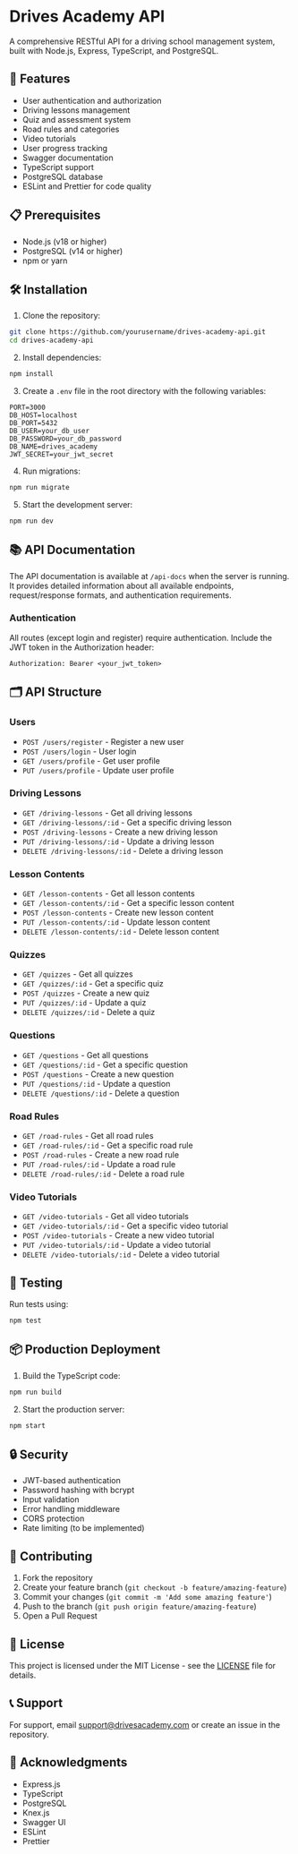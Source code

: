 # Drives Academy API

A comprehensive RESTful API for a driving school management system, built with Node.js, Express, TypeScript, and PostgreSQL.

## 🚀 Features

- User authentication and authorization
- Driving lessons management
- Quiz and assessment system
- Road rules and categories
- Video tutorials
- User progress tracking
- Swagger documentation
- TypeScript support
- PostgreSQL database
- ESLint and Prettier for code quality

## 📋 Prerequisites

- Node.js (v18 or higher)
- PostgreSQL (v14 or higher)
- npm or yarn

## 🛠️ Installation

1. Clone the repository:
```bash
git clone https://github.com/yourusername/drives-academy-api.git
cd drives-academy-api
```

2. Install dependencies:
```bash
npm install
```

3. Create a `.env` file in the root directory with the following variables:
```env
PORT=3000
DB_HOST=localhost
DB_PORT=5432
DB_USER=your_db_user
DB_PASSWORD=your_db_password
DB_NAME=drives_academy
JWT_SECRET=your_jwt_secret
```

4. Run migrations:
```bash
npm run migrate
```

5. Start the development server:
```bash
npm run dev
```

## 📚 API Documentation

The API documentation is available at `/api-docs` when the server is running. It provides detailed information about all available endpoints, request/response formats, and authentication requirements.

### Authentication

All routes (except login and register) require authentication. Include the JWT token in the Authorization header:

```
Authorization: Bearer <your_jwt_token>
```

## 🗂️ API Structure

### Users
- `POST /users/register` - Register a new user
- `POST /users/login` - User login
- `GET /users/profile` - Get user profile
- `PUT /users/profile` - Update user profile

### Driving Lessons
- `GET /driving-lessons` - Get all driving lessons
- `GET /driving-lessons/:id` - Get a specific driving lesson
- `POST /driving-lessons` - Create a new driving lesson
- `PUT /driving-lessons/:id` - Update a driving lesson
- `DELETE /driving-lessons/:id` - Delete a driving lesson

### Lesson Contents
- `GET /lesson-contents` - Get all lesson contents
- `GET /lesson-contents/:id` - Get a specific lesson content
- `POST /lesson-contents` - Create new lesson content
- `PUT /lesson-contents/:id` - Update lesson content
- `DELETE /lesson-contents/:id` - Delete lesson content

### Quizzes
- `GET /quizzes` - Get all quizzes
- `GET /quizzes/:id` - Get a specific quiz
- `POST /quizzes` - Create a new quiz
- `PUT /quizzes/:id` - Update a quiz
- `DELETE /quizzes/:id` - Delete a quiz

### Questions
- `GET /questions` - Get all questions
- `GET /questions/:id` - Get a specific question
- `POST /questions` - Create a new question
- `PUT /questions/:id` - Update a question
- `DELETE /questions/:id` - Delete a question

### Road Rules
- `GET /road-rules` - Get all road rules
- `GET /road-rules/:id` - Get a specific road rule
- `POST /road-rules` - Create a new road rule
- `PUT /road-rules/:id` - Update a road rule
- `DELETE /road-rules/:id` - Delete a road rule

### Video Tutorials
- `GET /video-tutorials` - Get all video tutorials
- `GET /video-tutorials/:id` - Get a specific video tutorial
- `POST /video-tutorials` - Create a new video tutorial
- `PUT /video-tutorials/:id` - Update a video tutorial
- `DELETE /video-tutorials/:id` - Delete a video tutorial

## 🧪 Testing

Run tests using:
```bash
npm test
```

## 📦 Production Deployment

1. Build the TypeScript code:
```bash
npm run build
```

2. Start the production server:
```bash
npm start
```

## 🔒 Security

- JWT-based authentication
- Password hashing with bcrypt
- Input validation
- Error handling middleware
- CORS protection
- Rate limiting (to be implemented)

## 🤝 Contributing

1. Fork the repository
2. Create your feature branch (`git checkout -b feature/amazing-feature`)
3. Commit your changes (`git commit -m 'Add some amazing feature'`)
4. Push to the branch (`git push origin feature/amazing-feature`)
5. Open a Pull Request

## 📝 License

This project is licensed under the MIT License - see the [LICENSE](LICENSE) file for details.

## 📞 Support

For support, email support@drivesacademy.com or create an issue in the repository.

## 🙏 Acknowledgments

- Express.js
- TypeScript
- PostgreSQL
- Knex.js
- Swagger UI
- ESLint
- Prettier
